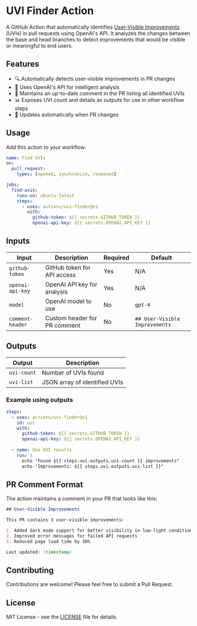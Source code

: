 # UVI Finder Action

A GitHub Action that automatically identifies [User-Visible Improvements](https://messymatters.com/uvi) (UVIs) in pull requests using OpenAI's API. It analyzes the changes between the base and head branches to detect improvements that would be visible or meaningful to end users.

## Features

- 🔍 Automatically detects user-visible improvements in PR changes
- 🤖 Uses OpenAI's API for intelligent analysis
- 💬 Maintains an up-to-date comment in the PR listing all identified UVIs
- 📊 Exposes UVI count and details as outputs for use in other workflow steps
- 🔄 Updates automatically when PR changes

## Usage

Add this action to your workflow:

```yaml
name: Find UVIs
on:
  pull_request:
    types: [opened, synchronize, reopened]

jobs:
  find-uvis:
    runs-on: ubuntu-latest
    steps:
      - uses: actions/uvi-finder@v1
        with:
          github-token: ${{ secrets.GITHUB_TOKEN }}
          openai-api-key: ${{ secrets.OPENAI_API_KEY }}
```

## Inputs

| Input | Description | Required | Default |
|-------|-------------|----------|---------|
| `github-token` | GitHub token for API access | Yes | N/A |
| `openai-api-key` | OpenAI API key for analysis | Yes | N/A |
| `model` | OpenAI model to use | No | `gpt-4` |
| `comment-header` | Custom header for PR comment | No | `## User-Visible Improvements` |

## Outputs

| Output | Description |
|--------|-------------|
| `uvi-count` | Number of UVIs found |
| `uvi-list` | JSON array of identified UVIs |

### Example using outputs

```yaml
steps:
  - uses: actions/uvi-finder@v1
    id: uvi
    with:
      github-token: ${{ secrets.GITHUB_TOKEN }}
      openai-api-key: ${{ secrets.OPENAI_API_KEY }}
  
  - name: Use UVI results
    run: |
      echo "Found ${{ steps.uvi.outputs.uvi-count }} improvements"
      echo "Improvements: ${{ steps.uvi.outputs.uvi-list }}"
```

## PR Comment Format

The action maintains a comment in your PR that looks like this:

```markdown
## User-Visible Improvements

This PR contains 3 user-visible improvements:

1. Added dark mode support for better visibility in low-light conditions
2. Improved error messages for failed API requests
3. Reduced page load time by 30%

Last updated: [timestamp]
```

## Contributing

Contributions are welcome! Please feel free to submit a Pull Request.

## License

MIT License - see the [LICENSE](LICENSE) file for details.